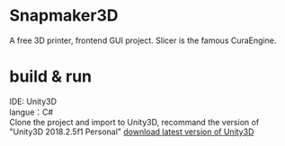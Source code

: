 # Snapmaker3D
A free 3D printer, frontend GUI project. Slicer is the famous CuraEngine.
# build & run
IDE: Unity3D    
langue：C#  
Clone the project and import to Unity3D, recommand the version of "Unity3D 2018.2.5f1 Personal" 
[download latest version of Unity3D](https://store.unity.com/)


